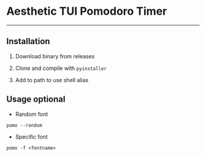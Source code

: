 # Aesthetic TUI Pomodoro Timer

----------


## Installation

1. Download binary from releases

2. Clone and compile with `pyinstaller`

3. Add to path to use shell alias

## Usage **optional**

- Random font

```shell
pomo --random
```

- Specific font

```shell
pomo -f <fontname>
```

 

